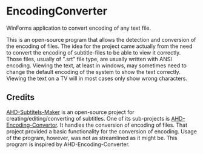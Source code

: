 # EncodingConverter
WinForms application to convert encoding of any text file.

This is an open-source program that allows the detection and conversion of the encoding of files.
The idea for the project came actually from the need to convert the encoding of subtitle-files to be able to view it correctly.
Those files, usually of ".srt" file type, are usually written with ANSI encoding. Viewing the text, at least in windows, may sometimes need to change the default encoding of the system to show the text correctly. Viewing the text on a TV will in most cases only show wrong characters.

## Credits
[AHD-Subtitels-Maker](https://github.com/alaahadid/AHD-Subtitles-Maker) is an open-source project for creating/editing/converting of subtitles. One of its sub-projects is [AHD-Encoding-Convertor](https://github.com/alaahadid/AHD-Subtitles-Maker/tree/main/AEC). It handles the conversion of encoding of files. That project provided a basic functionality for the conversion of encoding. Usage of the program, however, was not as streamlined as it might be. This program is inspired by AHD-Encoding-Converter.

